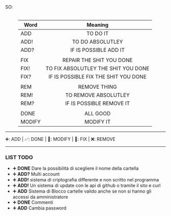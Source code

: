 <dl>

<dt>SO:</dt>
<br>
<dd>

| **Word**      | **Meaning**                        |
| ------------- |:----------------------------------:|
| ADD           | TO DO IT                           |
| ADD!          | TO DO ABSOLUTLEY                   |
| ADD?          | IF IS POSSIBLE ADD IT              |
|               |                                    |
|FIX            |REPAIR THE SHIT YOU DONE            |
|FIX!           |TO FIX ABSOLUTLEY THE SHIT YOU DONE |
|FIX?           |IF IS POSSIBLE FIX THE SHIT YOU DONE|
|               |                                    |
|REM            |REMOVE THING                        |
|REM!           |TO REMOVE ABSOLUTLEY                |
|REM?           |IF IS POSSIBLE REMOVE IT            |
|               |                                    |
|DONE           |ALL GOOD                            |
|MODIFY         |MODIFY IT                           |
</dd>
</dl>

___
➕: ADD | ✅: DONE | 🔧: MODIFY | 🔨: FIX | ❌: REMOVE
___

### LIST TODO

+ ➕ **DONE** Dare la possibilità di scegliere il nome della cartella
+ ➕ **ADD?** Multi account
+ ➕ **ADD!** sistema di criptografia differente e non scritto nel programma 
+ ➕ **ADD!** Un sistema di update con le api di github o tramite il sito e curl
+ ➕ **ADD** Sistema di Blocco cartelle valido anche se non si hanno gli accessi da amministratore 
+ ➕ **DONE** Commenti
+ ➕ **ADD** Cambia password

  


